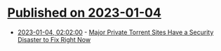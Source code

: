 # [Published on 2023-01-04](index.md)

* [2023-01-04, 02:02:00](https://yro.slashdot.org/story/23/01/03/2258228/major-private-torrent-sites-have-a-security-disaster-to-fix-right-now?utm_source=rss1.0mainlinkanon&utm_medium=feed) - [Major Private Torrent Sites Have a Security Disaster to Fix Right Now](https://yro.slashdot.org/story/23/01/03/2258228/major-private-torrent-sites-have-a-security-disaster-to-fix-right-now?utm_source=rss1.0mainlinkanon&utm_medium=feed)
